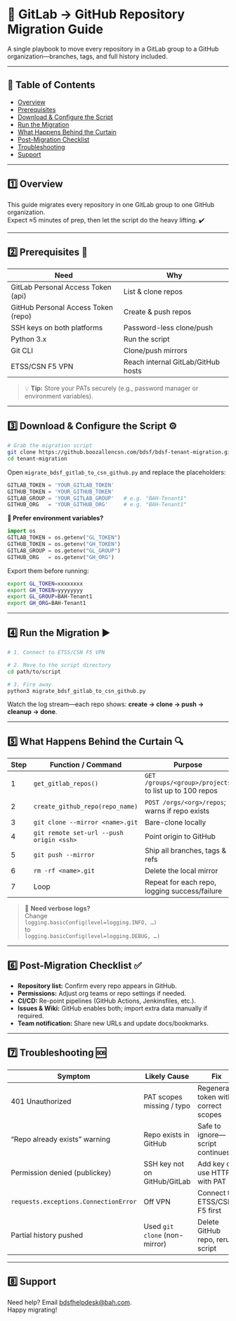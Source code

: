 # 🚀 GitLab → GitHub Repository Migration Guide

A single playbook to move every repository in a GitLab group to a GitHub organization—branches, tags, and full history included.

---

## 📑 Table of Contents

- [Overview](#overview)
- [Prerequisites](#prerequisites)
- [Download & Configure the Script](#download--configure-the-script)
- [Run the Migration](#run-the-migration)
- [What Happens Behind the Curtain](#what-happens-behind-the-curtain)
- [Post-Migration Checklist](#post-migration-checklist)
- [Troubleshooting](#troubleshooting)
- [Support](#support)

---

## 1️⃣ Overview <a id="overview"></a>

This guide migrates every repository in one GitLab group to one GitHub organization.  
Expect ≈5 minutes of prep, then let the script do the heavy lifting. ✔️

---

## 2️⃣ Prerequisites 📝 <a id="prerequisites"></a>

| Need                                   | Why                                 |
|-----------------------------------------|-------------------------------------|
| GitLab Personal Access Token (api)      | List & clone repos                  |
| GitHub Personal Access Token (repo)     | Create & push repos                 |
| SSH keys on both platforms              | Password-less clone/push            |
| Python 3.x                             | Run the script                      |
| Git CLI                                | Clone/push mirrors                  |
| ETSS/CSN F5 VPN                        | Reach internal GitLab/GitHub hosts  |

> 💡 **Tip:** Store your PATs securely (e.g., password manager or environment variables).

---

## 3️⃣ Download & Configure the Script ⚙️ <a id="download--configure-the-script"></a>

```bash
# Grab the migration script
git clone https://github.boozallencsn.com/bdsf/bdsf-tenant-migration.git
cd tenant-migration
```

Open `migrate_bdsf_gitlab_to_csn_github.py` and replace the placeholders:

```python
GITLAB_TOKEN = 'YOUR_GITLAB_TOKEN'
GITHUB_TOKEN = 'YOUR_GITHUB_TOKEN'
GITLAB_GROUP = 'YOUR_GITLAB_GROUP'   # e.g. "BAH-Tenant1"
GITHUB_ORG   = 'YOUR_GITHUB_ORG'     # e.g. "BAH-Tenant1"
```

**🔄 Prefer environment variables?**

```python
import os
GITLAB_TOKEN = os.getenv("GL_TOKEN")
GITHUB_TOKEN = os.getenv("GH_TOKEN")
GITLAB_GROUP = os.getenv("GL_GROUP")
GITHUB_ORG   = os.getenv("GH_ORG")
```

Export them before running:

```bash
export GL_TOKEN=xxxxxxxx
export GH_TOKEN=yyyyyyyy
export GL_GROUP=BAH-Tenant1
export GH_ORG=BAH-Tenant1
```

---

## 4️⃣ Run the Migration ▶️ <a id="run-the-migration"></a>

```bash
# 1. Connect to ETSS/CSN F5 VPN

# 2. Move to the script directory
cd path/to/script

# 3. Fire away
python3 migrate_bdsf_gitlab_to_csn_github.py
```

Watch the log stream—each repo shows: **create → clone → push → cleanup → done**.

---

## 5️⃣ What Happens Behind the Curtain 🔍 <a id="what-happens-behind-the-curtain"></a>

| Step | Function / Command                        | Purpose                                               |
|------|-------------------------------------------|-------------------------------------------------------|
| 1    | `get_gitlab_repos()`                      | `GET /groups/<group>/projects` to list up to 100 repos|
| 2    | `create_github_repo(repo_name)`           | `POST /orgs/<org>/repos`; warns if repo exists        |
| 3    | `git clone --mirror <name>.git`           | Bare-clone locally                                    |
| 4    | `git remote set-url --push origin <ssh>`  | Point origin to GitHub                                |
| 5    | `git push --mirror`                       | Ship all branches, tags & refs                        |
| 6    | `rm -rf <name>.git`                       | Delete the local mirror                               |
| 7    | Loop                                      | Repeat for each repo, logging success/failure         |

> 🤔 **Need verbose logs?**  
> Change  
> `logging.basicConfig(level=logging.INFO, …)`  
> to  
> `logging.basicConfig(level=logging.DEBUG, …)`

---

## 6️⃣ Post-Migration Checklist ✅ <a id="post-migration-checklist"></a>

- **Repository list:** Confirm every repo appears in GitHub.
- **Permissions:** Adjust org teams or repo settings if needed.
- **CI/CD:** Re-point pipelines (GitHub Actions, Jenkinsfiles, etc.).
- **Issues & Wiki:** GitHub enables both; import extra data manually if required.
- **Team notification:** Share new URLs and update docs/bookmarks.

---

## 7️⃣ Troubleshooting 🆘 <a id="troubleshooting"></a>

| Symptom                               | Likely Cause                       | Fix                                         |
|----------------------------------------|------------------------------------|---------------------------------------------|
| 401 Unauthorized                      | PAT scopes missing / typo          | Regenerate token with correct scopes        |
| “Repo already exists” warning          | Repo exists in GitHub              | Safe to ignore—script continues             |
| Permission denied (publickey)          | SSH key not on GitHub/GitLab       | Add key or use HTTPS with PAT               |
| `requests.exceptions.ConnectionError`  | Off VPN                            | Connect to ETSS/CSN F5 first                |
| Partial history pushed                 | Used `git clone` (non-mirror)      | Delete GitHub repo, rerun script            |

---

## 8️⃣ Support <a id="support"></a>

Need help? Email [bdsfhelpdesk@bah.com](mailto:bdsfhelpdesk@bah.com).  
Happy migrating!
